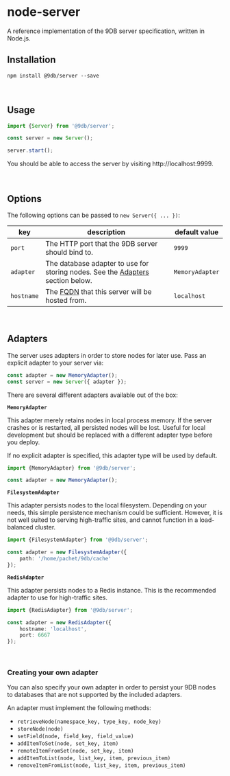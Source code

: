 # node-server

A reference implementation of the 9DB server specification, written in Node.js.

## Installation

```
npm install @9db/server --save
```

<br>

## Usage

```js
import {Server} from '@9db/server';

const server = new Server();

server.start();
```

You should be able to access the server by visiting http://localhost:9999.

<br>

## Options

The following options can be passed to `new Server({ ... })`:

key        | description                                                                                 | default value
---------- | ------------------------------------------------------------------------------------------- | -------------
`port`     | The HTTP port that the 9DB server should bind to.                                           | `9999`
`adapter`  | The database adapter to use for storing nodes. See the [Adapters](#adapters) section below. | `MemoryAdapter`
`hostname` | The [FQDN](https://en.wikipedia.org/wiki/Fully_qualified_domain_name) that this server will be hosted from.                                              | `localhost`

<br>

## Adapters

The server uses adapters in order to store nodes for later use. Pass an explicit
adapter to your server via:

```ts
const adapter = new MemoryAdapter();
const server = new Server({ adapter });
```

There are several different adapters available out of the box:

**`MemoryAdapter`**

This adapter merely retains nodes in local process memory. If the server crashes
or is restarted, all persisted nodes will be lost. Useful for local development
but should be replaced with a different adapter type before you deploy.

If no explicit adapter is specified, this adapter type will be used by default.

```ts
import {MemoryAdapter} from '@9db/server';

const adapter = new MemoryAdapter();
```

**`FilesystemAdapter`**

This adapter persists nodes to the local filesystem. Depending on your needs,
this simple persistence mechanism could be sufficient. However, it is not well
suited to serving high-traffic sites, and cannot function in a load-balanced
cluster.

```ts
import {FilesystemAdapter} from '@9db/server';

const adapter = new FilesystemAdapter({
	path: '/home/pachet/9db/cache'
});
```

**`RedisAdapter`**

This adapter persists nodes to a Redis instance. This is the recommended adapter
to use for high-traffic sites.

```ts
import {RedisAdapter} from '@9db/server';

const adapter = new RedisAdapter({
	hostname: 'localhost',
	port: 6667
});
```

<br>

### Creating your own adapter

You can also specify your own adapter in order to persist your 9DB nodes to
databases that are not supported by the included adapters.

An adapter must implement the following methods:

- `retrieveNode(namespace_key, type_key, node_key)`
- `storeNode(node)`
- `setField(node, field_key, field_value)`
- `addItemToSet(node, set_key, item)`
- `remoteItemFromSet(node, set_key, item)`
- `addItemToList(node, list_key, item, previous_item)`
- `removeItemFromList(node, list_key, item, previous_item)`
